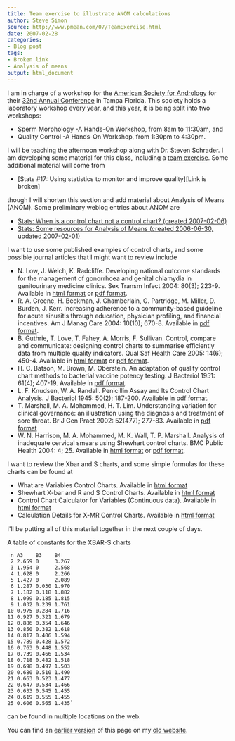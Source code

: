 ```yaml
---
title: Team exercise to illustrate ANOM calculations
author: Steve Simon
source: http://www.pmean.com/07/TeamExercise.html
date: 2007-02-28
categories:
- Blog post
tags:
- Broken link
- Analysis of means
output: html_document
---
```


I am in charge of a workshop for the [American Society for Andrology][asa1] for their [32nd Annual Conference][asa2] in Tampa Florida. This society holds a laboratory workshop every year, and this year, it is being split into two workshops:

+ Sperm Morphology -A Hands-On Workshop, from 8am to 11:30am, and
+ Quality Control -A Hands-On Workshop, from 1:30pm to 4:30pm.

I will be teaching the afternoon workshop along with Dr. Steven Schrader. I am developing some material for this class, including a [team exercise][sim3]. Some additional material will come from

+ [Stats #17: Using statistics to monitor and improve quality][Link is broken]

though I will shorten this section and add material about Analysis of Means (ANOM). Some preliminary weblog entries about ANOM are

+ [Stats: When is a control chart not a control chart? (created 2007-02-06)][sim4]
+ [Stats: Some resources for Analysis of Means (created 2006-06-30, updated 2007-02-01)][sim5]

I want to use some published examples of control charts, and some possible journal articles that I might want to review include

+ N. Low, J. Welch, K. Radcliffe. Developing national outcome standards for the management of gonorrhoea and genital chlamydia in genitourinary medicine clinics. Sex Transm Infect 2004: 80(3); 223-9. Available in [html format][low1] or [pdf format][low2].
+ R. A. Greene, H. Beckman, J. Chamberlain, G. Partridge, M. Miller, D. Burden, J. Kerr. Increasing adherence to a community-based guideline for acute sinusitis through education, physician profiling, and financial incentives. Am J Manag Care 2004: 10(10); 670-8. Available in [pdf format][gre1]. 
+ B. Guthrie, T. Love, T. Fahey, A. Morris, F. Sullivan. Control, compare and communicate: designing control charts to summarise efficiently data from multiple quality indicators. Qual Saf Health Care 2005: 14(6); 450-4. Available in [html format][gut1] or [pdf format][gut2].
+ H. C. Batson, M. Brown, M. Oberstein. An adaptation of quality control chart methods to bacterial vaccine potency testing. J Bacteriol 1951: 61(4); 407-19. Available in [pdf format][bat1].
+ L. F. Knudsen, W. A. Randall. Penicillin Assay and Its Control Chart Analysis. J Bacteriol 1945: 50(2); 187-200. Available in [pdf format][knu1].
+ T. Marshall, M. A. Mohammed, H. T. Lim. Understanding variation for clinical governance: an illustration using the diagnosis and treatment of sore throat. Br J Gen Pract 2002: 52(477); 277-83. Available in [pdf format][mar1]
+ W. N. Harrison, M. A. Mohammed, M. K. Wall, T. P. Marshall. Analysis of inadequate cervical smears using Shewhart control charts. BMC Public Health 2004: 4; 25. Available in [html format][har1] or [pdf format][har2].

I want to review the Xbar and S charts, and some simple formulas for these charts can be found at

+ What are Variables Control Charts. Available in [html format][nis1]
+ Shewhart X-bar and R and S Control Charts. Available in [html format][nis2]
+ Control Chart Calculator for Variables (Continuous data). Available in [html format][sqc1]
+ Calculation Details for X-MR Control Charts. Available in [html format][syq1]

I'll be putting all of this material together in the next couple of days.

A table of constants for the XBAR-S charts

```{}
 n A3    B3    B4
 2 2.659 0     3.267
 3 1.954 0     2.568
 4 1.628 0     2.266
 5 1.427 0     2.089 
 6 1.287 0.030 1.970
 7 1.182 0.118 1.882
 8 1.099 0.185 1.815
 9 1.032 0.239 1.761
10 0.975 0.284 1.716
11 0.927 0.321 1.679
12 0.886 0.354 1.646
13 0.850 0.382 1.618
14 0.817 0.406 1.594
15 0.789 0.428 1.572
16 0.763 0.448 1.552
17 0.739 0.466 1.534
18 0.718 0.482 1.518
19 0.698 0.497 1.503
20 0.680 0.510 1.490
21 0.663 0.523 1.477
22 0.647 0.534 1.466
23 0.633 0.545 1.455
24 0.619 0.555 1.455
25 0.606 0.565 1.435`
```

can be found in multiple locations on the web.

You can find an [earlier version][sim1] of this page on my [old website][sim2].

[sim1]: http://www.pmean.com/07/TeamExercise.html
[sim2]: http://www.pmean.com
[sim3]: http://www.pmean.com/07/exercises18.htm
[sim4]: http://www.pmean.com/07/AnomExample.html
[sim5]: http://www.pmean.com/06/AnalysisOfMeans.html

[asa1]: https://andrologysociety.org/
[asa2]: https://secureservercdn.net/198.71.233.187/h1k.f5b.myftpupload.com/wp-content/uploads/2019/08/2007_asa_program.pdf
[bat1]: http://www.pubmedcentral.nih.gov/picrender.fcgi?artid=386020&blobtype=pdf
[gre1]: http://www.ajmc.com/files/articlefiles/AJMCoct04_Greene_670to678.pdf
[gut1]: http://qshc.bmj.com/cgi/content/full/14/6/450
[gut2]: http://qshc.bmj.com/cgi/reprint/14/6/450.pdf
[har1]: http://www.pubmedcentral.nih.gov/articlerender.fcgi?tool=pubmed&pubmedid=15225351
[har2]: http://www.pubmedcentral.nih.gov/picrender.fcgi?artid=459229&blobtype=pdf
[knu1]: http://www.pubmedcentral.nih.gov/picrender.fcgi?artid=374125&blobtype=pdf
[low1]: http://sti.bmj.com/cgi/content/full/80/3/223
[low2]: http://sti.bmj.com/cgi/reprint/80/3/223.pdf
[mar1]: http://www.pubmedcentral.nih.gov/picrender.fcgi?artid=1314267&blobtype=pdf
[nis1]: http://www.itl.nist.gov/div898/handbook/pmc/section3/pmc32.htm
[nis2]: http://www.itl.nist.gov/div898/handbook/pmc/section3/pmc321.htm
[sqc1]: https://www.sqconline.com/control-chart-calculator-variables-continuous-data
[syq1]:http://syque.com/quality_tools/tools/Tools71.htm
